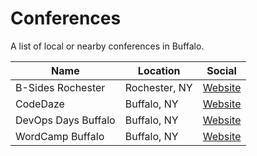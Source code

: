 # Conferences

A list of local or nearby conferences in Buffalo.


| Name | Location | Social |
| ---- | -------- | ------ |
|B-Sides Rochester|Rochester, NY| [Website](https://www.eventbrite.com/e/bsidesroc-tickets-54603780377)
|CodeDaze|Buffalo, NY|[Website](http://codedaze.me)|
|DevOps Days Buffalo|Buffalo, NY|[Website](https://devopsdays.org/events/2021-buffalo/welcome/)|
|WordCamp Buffalo| Buffalo, NY| [Website](https://buffalo.wordcamp.org/) |
